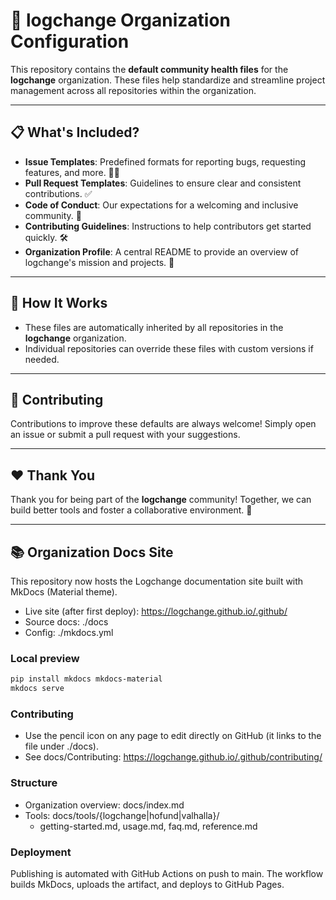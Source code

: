 # 🌟 logchange Organization Configuration

This repository contains the **default community health files** for the **logchange** organization. These files help standardize and streamline project management across all repositories within the organization. 

---

## 📋 What's Included?

- **Issue Templates**: Predefined formats for reporting bugs, requesting features, and more. 🐛✨  
- **Pull Request Templates**: Guidelines to ensure clear and consistent contributions. ✅  
- **Code of Conduct**: Our expectations for a welcoming and inclusive community. 🤝  
- **Contributing Guidelines**: Instructions to help contributors get started quickly. 🛠️  
- **Organization Profile**: A central README to provide an overview of logchange's mission and projects. 📜  

---

## 🔧 How It Works

- These files are automatically inherited by all repositories in the **logchange** organization.  
- Individual repositories can override these files with custom versions if needed.  

---

## 🤝 Contributing

Contributions to improve these defaults are always welcome! Simply open an issue or submit a pull request with your suggestions.

---

## ❤️ Thank You

Thank you for being part of the **logchange** community! Together, we can build better tools and foster a collaborative environment. 🎉  


---

## 📚 Organization Docs Site

This repository now hosts the Logchange documentation site built with MkDocs (Material theme).

- Live site (after first deploy): https://logchange.github.io/.github/
- Source docs: ./docs
- Config: ./mkdocs.yml

### Local preview

```bash
pip install mkdocs mkdocs-material
mkdocs serve
```

### Contributing

- Use the pencil icon on any page to edit directly on GitHub (it links to the file under ./docs).
- See docs/Contributing: https://logchange.github.io/.github/contributing/

### Structure

- Organization overview: docs/index.md
- Tools: docs/tools/{logchange|hofund|valhalla}/
  - getting-started.md, usage.md, faq.md, reference.md

### Deployment

Publishing is automated with GitHub Actions on push to main. The workflow builds MkDocs, uploads the artifact, and deploys to GitHub Pages.
